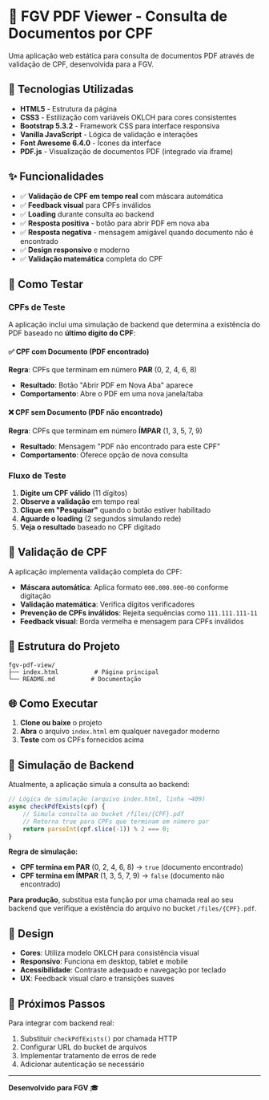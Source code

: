 # 📄 FGV PDF Viewer - Consulta de Documentos por CPF

Uma aplicação web estática para consulta de documentos PDF através de validação de CPF, desenvolvida para a FGV.

## 🚀 Tecnologias Utilizadas

- **HTML5** - Estrutura da página
- **CSS3** - Estilização com variáveis OKLCH para cores consistentes
- **Bootstrap 5.3.2** - Framework CSS para interface responsiva
- **Vanilla JavaScript** - Lógica de validação e interações
- **Font Awesome 6.4.0** - Ícones da interface
- **PDF.js** - Visualização de documentos PDF (integrado via iframe)

## ✨ Funcionalidades

- ✅ **Validação de CPF em tempo real** com máscara automática
- ✅ **Feedback visual** para CPFs inválidos
- ✅ **Loading** durante consulta ao backend
- ✅ **Resposta positiva** - botão para abrir PDF em nova aba
- ✅ **Resposta negativa** - mensagem amigável quando documento não é encontrado
- ✅ **Design responsivo** e moderno
- ✅ **Validação matemática** completa do CPF

## 🧪 Como Testar

### CPFs de Teste

A aplicação inclui uma simulação de backend que determina a existência do PDF baseado no **último dígito do CPF**:

#### ✅ **CPF com Documento (PDF encontrado)**
**Regra**: CPFs que terminam em número **PAR** (0, 2, 4, 6, 8)


- **Resultado**: Botão "Abrir PDF em Nova Aba" aparece
- **Comportamento**: Abre o PDF em uma nova janela/taba

#### ❌ **CPF sem Documento (PDF não encontrado)**
**Regra**: CPFs que terminam em número **ÍMPAR** (1, 3, 5, 7, 9)


- **Resultado**: Mensagem "PDF não encontrado para este CPF"
- **Comportamento**: Oferece opção de nova consulta

### Fluxo de Teste

1. **Digite um CPF válido** (11 dígitos)
2. **Observe a validação** em tempo real
3. **Clique em "Pesquisar"** quando o botão estiver habilitado
4. **Aguarde o loading** (2 segundos simulando rede)
5. **Veja o resultado** baseado no CPF digitado

## 🔧 Validação de CPF

A aplicação implementa validação completa do CPF:

- **Máscara automática**: Aplica formato `000.000.000-00` conforme digitação
- **Validação matemática**: Verifica dígitos verificadores
- **Prevenção de CPFs inválidos**: Rejeita sequências como `111.111.111-11`
- **Feedback visual**: Borda vermelha e mensagem para CPFs inválidos

## 📁 Estrutura do Projeto

```
fgv-pdf-view/
├── index.html          # Página principal
└── README.md          # Documentação
```

## 🌐 Como Executar

1. **Clone ou baixe** o projeto
2. **Abra** o arquivo `index.html` em qualquer navegador moderno
3. **Teste** com os CPFs fornecidos acima

## 🔮 Simulação de Backend

Atualmente, a aplicação simula a consulta ao backend:

```javascript
// Lógica de simulação (arquivo index.html, linha ~409)
async checkPdfExists(cpf) {
    // Simula consulta ao bucket /files/{CPF}.pdf
    // Retorna true para CPFs que terminam em número par
    return parseInt(cpf.slice(-1)) % 2 === 0;
}
```

**Regra de simulação:**
- **CPF termina em PAR** (0, 2, 4, 6, 8) → `true` (documento encontrado)
- **CPF termina em ÍMPAR** (1, 3, 5, 7, 9) → `false` (documento não encontrado)

**Para produção**, substitua esta função por uma chamada real ao seu backend que verifique a existência do arquivo no bucket `/files/{CPF}.pdf`.

## 🎨 Design

- **Cores**: Utiliza modelo OKLCH para consistência visual
- **Responsivo**: Funciona em desktop, tablet e mobile
- **Acessibilidade**: Contraste adequado e navegação por teclado
- **UX**: Feedback visual claro e transições suaves

## 📝 Próximos Passos

Para integrar com backend real:

1. Substituir `checkPdfExists()` por chamada HTTP
2. Configurar URL do bucket de arquivos
3. Implementar tratamento de erros de rede
4. Adicionar autenticação se necessário

---

**Desenvolvido para FGV** 🎓
